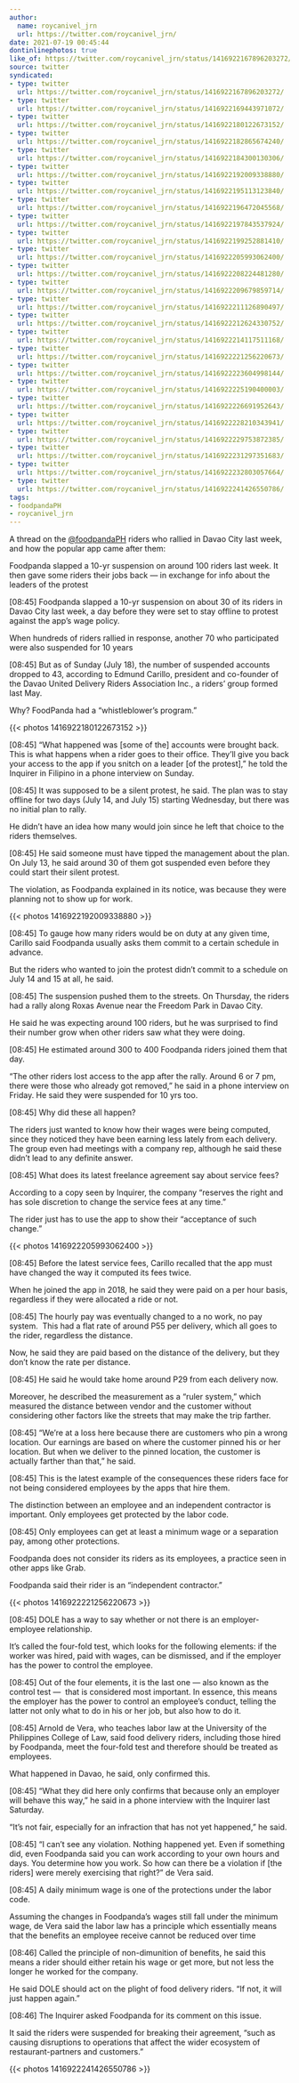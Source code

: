 ```yaml
---
author:
  name: roycanivel_jrn
  url: https://twitter.com/roycanivel_jrn/
date: 2021-07-19 00:45:44
dontinlinephotos: true
like_of: https://twitter.com/roycanivel_jrn/status/1416922167896203272/
source: twitter
syndicated:
- type: twitter
  url: https://twitter.com/roycanivel_jrn/status/1416922167896203272/
- type: twitter
  url: https://twitter.com/roycanivel_jrn/status/1416922169443971072/
- type: twitter
  url: https://twitter.com/roycanivel_jrn/status/1416922180122673152/
- type: twitter
  url: https://twitter.com/roycanivel_jrn/status/1416922182865674240/
- type: twitter
  url: https://twitter.com/roycanivel_jrn/status/1416922184300130306/
- type: twitter
  url: https://twitter.com/roycanivel_jrn/status/1416922192009338880/
- type: twitter
  url: https://twitter.com/roycanivel_jrn/status/1416922195113123840/
- type: twitter
  url: https://twitter.com/roycanivel_jrn/status/1416922196472045568/
- type: twitter
  url: https://twitter.com/roycanivel_jrn/status/1416922197843537924/
- type: twitter
  url: https://twitter.com/roycanivel_jrn/status/1416922199252881410/
- type: twitter
  url: https://twitter.com/roycanivel_jrn/status/1416922205993062400/
- type: twitter
  url: https://twitter.com/roycanivel_jrn/status/1416922208224481280/
- type: twitter
  url: https://twitter.com/roycanivel_jrn/status/1416922209679859714/
- type: twitter
  url: https://twitter.com/roycanivel_jrn/status/1416922211126890497/
- type: twitter
  url: https://twitter.com/roycanivel_jrn/status/1416922212624330752/
- type: twitter
  url: https://twitter.com/roycanivel_jrn/status/1416922214117511168/
- type: twitter
  url: https://twitter.com/roycanivel_jrn/status/1416922221256220673/
- type: twitter
  url: https://twitter.com/roycanivel_jrn/status/1416922223604998144/
- type: twitter
  url: https://twitter.com/roycanivel_jrn/status/1416922225190400003/
- type: twitter
  url: https://twitter.com/roycanivel_jrn/status/1416922226691952643/
- type: twitter
  url: https://twitter.com/roycanivel_jrn/status/1416922228210343941/
- type: twitter
  url: https://twitter.com/roycanivel_jrn/status/1416922229753872385/
- type: twitter
  url: https://twitter.com/roycanivel_jrn/status/1416922231297351683/
- type: twitter
  url: https://twitter.com/roycanivel_jrn/status/1416922232803057664/
- type: twitter
  url: https://twitter.com/roycanivel_jrn/status/1416922241426550786/
tags:
- foodpandaPH
- roycanivel_jrn
---
```


A thread on the [@foodpandaPH](https://twitter.com/foodpandaPH/) riders who rallied in Davao City last week, and how the popular app came after them:



Foodpanda slapped a 10-yr suspension on around 100 riders last week. It then gave some riders their jobs back — in exchange for info about the leaders of the protest

<time id="1416922169443971072">[08:45]</time> Foodpanda slapped a 10-yr suspension on about 30 of its riders in Davao City last week, a day before they were set to stay offline to protest against the app’s wage policy. 



When hundreds of riders rallied in response, another 70 who participated were also suspended for 10 years

<time id="1416922180122673152">[08:45]</time> But as of Sunday (July 18), the number of suspended accounts dropped to 43, according to Edmund Carillo, president and co-founder of the Davao United Delivery Riders Association Inc., a riders’ group formed last May.



Why? FoodPanda had a “whistleblower’s program.” 

{{< photos 1416922180122673152 >}}

<time id="1416922182865674240">[08:45]</time> “What happened was [some of the] accounts were brought back. This is what happens when a rider goes to their office. They’ll give you back your access to the app if you snitch on a leader [of the protest],” he told the Inquirer in Filipino in a phone interview on Sunday.

<time id="1416922184300130306">[08:45]</time> It was supposed to be a silent protest, he said. The plan was to stay offline for two days (July 14, and July 15) starting Wednesday, but there was no initial plan to rally. 



He didn’t have an idea how many would join since he left that choice to the riders themselves.

<time id="1416922192009338880">[08:45]</time> He said someone must have tipped the management about the plan. On July 13, he said around 30 of them got suspended even before they could start their silent protest. 



The violation, as Foodpanda explained in its notice, was because they were planning not to show up for work. 

{{< photos 1416922192009338880 >}}

<time id="1416922195113123840">[08:45]</time> To gauge how many riders would be on duty at any given time, Carillo said Foodpanda usually asks them commit to a certain schedule in advance. 



But the riders who wanted to join the protest didn’t commit to a schedule on July 14 and 15 at all, he said.

<time id="1416922196472045568">[08:45]</time> The suspension pushed them to the streets. On Thursday, the riders had a rally along Roxas Avenue near the Freedom Park in Davao City. 



He said he was expecting around 100 riders, but he was surprised to find their number grow when other riders saw what they were doing.

<time id="1416922197843537924">[08:45]</time> He estimated around 300 to 400 Foodpanda riders joined them that day.



“The other riders lost access to the app after the rally. Around 6 or 7 pm, there were those who already got removed,” he said in a phone interview on Friday. He said they were suspended for 10 yrs too.

<time id="1416922199252881410">[08:45]</time> Why did these all happen?



The riders just wanted to know how their wages were being computed, since they noticed they have been earning less lately from each delivery. The group even had meetings with a company rep, although he said these didn’t lead to any definite answer.

<time id="1416922205993062400">[08:45]</time> What does its latest freelance agreement say about service fees?



According to a copy seen by Inquirer, the company “reserves the right and has sole discretion to change the service fees at any time.” 



The rider just has to use the app to show their “acceptance of such change.” 

{{< photos 1416922205993062400 >}}

<time id="1416922208224481280">[08:45]</time> Before the latest service fees, Carillo recalled that the app must have changed the way it computed its fees twice. 



When he joined the app in 2018, he said they were paid on a per hour basis, regardless if they were allocated a ride or not.

<time id="1416922209679859714">[08:45]</time> The hourly pay was eventually changed to a no work, no pay system.  This had a flat rate of around P55 per delivery, which all goes to the rider, regardless the distance.



Now, he said they are paid based on the distance of the delivery, but they don’t know the rate per distance.

<time id="1416922211126890497">[08:45]</time> He said he would take home around P29 from each delivery now.



Moreover, he described the measurement as a “ruler system,” which measured the distance between vendor and the customer without considering other factors like the streets that may make the trip farther.

<time id="1416922212624330752">[08:45]</time> “We’re at a loss here because there are customers who pin a wrong location. Our earnings are based on where the customer pinned his or her location. But when we deliver to the pinned location, the customer is actually farther than that,” he said.

<time id="1416922214117511168">[08:45]</time> This is the latest example of the consequences these riders face for not being considered employees by the apps that hire them. 



The distinction between an employee and an independent contractor is important. Only employees get protected by the labor code.

<time id="1416922221256220673">[08:45]</time> Only employees can get at least a minimum wage or a separation pay, among other protections.



Foodpanda does not consider its riders as its employees, a practice seen in other apps like Grab. 



Foodpanda said their rider is an “independent contractor.” 

{{< photos 1416922221256220673 >}}

<time id="1416922223604998144">[08:45]</time> DOLE has a way to say whether or not there is an employer-employee relationship. 



It’s called the four-fold test, which looks for the following elements: if the worker was hired, paid with wages, can be dismissed, and if the employer has the power to control the employee.

<time id="1416922225190400003">[08:45]</time> Out of the four elements, it is the last one — also known as the control test —  that is considered most important. In essence, this means the employer has the power to control an employee’s conduct, telling the latter not only what to do in his or her job, but also how to do it.

<time id="1416922226691952643">[08:45]</time> Arnold de Vera, who teaches labor law at the University of the Philippines College of Law, said food delivery riders, including those hired by Foodpanda, meet the four-fold test and therefore should be treated as employees. 



What happened in Davao, he said, only confirmed this.

<time id="1416922228210343941">[08:45]</time> “What they did here only confirms that because only an employer will behave this way,” he said in a phone interview with the Inquirer last Saturday.



“It’s not fair, especially for an infraction that has not yet happened,” he said.

<time id="1416922229753872385">[08:45]</time> “I can’t see any violation. Nothing happened yet. Even if something did, even Foodpanda said you can work according to your own hours and days. You determine how you work. So how can there be a violation if [the riders] were merely exercising that right?” de Vera said.

<time id="1416922231297351683">[08:45]</time> A daily minimum wage is one of the protections under the labor code. 



Assuming the changes in Foodpanda’s wages still fall under the minimum wage, de Vera said the labor law has a principle which essentially means that the benefits an employee receive cannot be reduced over time

<time id="1416922232803057664">[08:46]</time> Called the principle of non-dimunition of benefits, he said this means a rider should either retain his wage or get more, but not less the longer he worked for the company. 



He said DOLE should act on the plight of food delivery riders. “If not, it will just happen again.”

<time id="1416922241426550786">[08:46]</time> The Inquirer asked Foodpanda for its comment on this issue. 



It said the riders were suspended for breaking their agreement, “such as causing disruptions to operations that affect the wider ecosystem of restaurant-partners and customers.” 

{{< photos 1416922241426550786 >}}